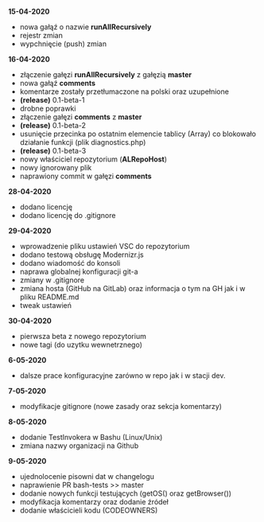 **15-04-2020**
* nowa gałąź o nazwie **runAllRecursively**
* rejestr zmian
* wypchnięcie (push) zmian

**16-04-2020**
* złączenie gałęzi **runAllRecursively** z gałęzią **master**
* nowa gałąź **comments**
* komentarze zostały przetłumaczone na polski oraz uzupełnione
* **(release)** 0.1-beta-1
* drobne poprawki
* złączenie gałęzi **comments** z **master**
* **(release)** 0.1-beta-2
* usunięcie przecinka po ostatnim elemencie tablicy (Array) co blokowało działanie funkcji (plik diagnostics.php)
* **(release)** 0.1-beta-3
* nowy właściciel repozytorium (**ALRepoHost**)
* nowy ignorowany plik
* naprawiony commit w gałęzi **comments**

**28-04-2020**
* dodano licencję
* dodano licencję do .gitignore

**29-04-2020**
* wprowadzenie pliku ustawień VSC do repozytorium
* dodano testową obsługę Modernizr.js
* dodano wiadomość do konsoli
* naprawa globalnej konfiguracji git-a
* zmiany w .gitignore
* zmiana hosta (GitHub na GitLab) oraz informacja o tym na GH jak i w pliku README.md
* tweak ustawień

**30-04-2020**
* pierwsza beta z nowego repozytorium
* nowe tagi (do uzytku wewnetrznego)

**6-05-2020**
* dalsze prace konfiguracyjne zarówno w repo jak i w stacji dev.

**7-05-2020**
* modyfikacje gitignore (nowe zasady oraz sekcja komentarzy)

**8-05-2020**
 * dodanie TestInvokera w Bashu (Linux/Unix)
 * zmiana nazwy organizacji na Github

 **9-05-2020**
 * ujednolocenie pisowni dat w changelogu
 * naprawienie PR bash-tests >> master
 * dodanie nowych funkcji testujących (getOS() oraz getBrowser())
 * modyfikacja komentarzy oraz dodanie źródeł
 * dodanie właścicieli kodu (CODEOWNERS)
